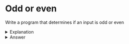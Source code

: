 # Odd or even
Write a program that determines if an input is odd or even

<details>
<summary>Explanation</summary>
<br>
</details>


<details>
<summary>Answer</summary>
<br>

``` c
#include<stdio.h>
int main(){
	int input;
	if(input%2==0){
		printf("Even");
	} else {
		printf("Odd");
	}
}
```

</details>